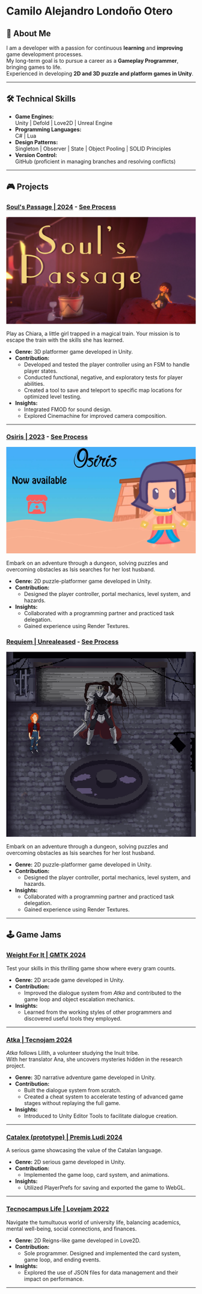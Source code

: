 # Camilo Alejandro Londoño Otero  

## 🌟 About Me  
I am a developer with a passion for continuous **learning** and **improving** game development processes.  
My long-term goal is to pursue a career as a **Gameplay Programmer**, bringing games to life.  
Experienced in developing **2D and 3D puzzle and platform games in Unity**.

---

## 🛠️ Technical Skills  
- **Game Engines:**  
  Unity | Defold | Love2D | Unreal Engine  
- **Programming Languages:**  
  C# | Lua  
- **Design Patterns:**  
  Singleton | Observer | State | Object Pooling | SOLID Principles  
- **Version Control:**  
  GitHub (proficient in managing branches and resolving conflicts)

---

## 🎮 Projects  

### [Soul's Passage | 2024](https://lauratux.itch.io/souls-passage) - [See Process](Projects/SoulsPassage/README.md)  
![Soul's Passage](Images/SoulsPassage.png)  

Play as Chiara, a little girl trapped in a magical train. Your mission is to escape the train with the skills she has learned.  

- **Genre:** 3D platformer game developed in Unity.  
- **Contribution:**  
  - Developed and tested the player controller using an FSM to handle player states.  
  - Conducted functional, negative, and exploratory tests for player abilities.  
  - Created a tool to save and teleport to specific map locations for optimized level testing.  
- **Insights:**  
  - Integrated FMOD for sound design.  
  - Explored Cinemachine for improved camera composition.  

---

### [Osiris | 2023](https://capita333.itch.io/osiris) - [See Process](Projects/Osiris/README.md)  
![Osiris](Images/Osiris.png)  

Embark on an adventure through a dungeon, solving puzzles and overcoming obstacles as Isis searches for her lost husband.  

- **Genre:** 2D puzzle-platformer game developed in Unity.  
- **Contribution:**  
  - Designed the player controller, portal mechanics, level system, and hazards.  
- **Insights:**  
  - Collaborated with a programming partner and practiced task delegation.  
  - Gained experience using Render Textures.

### [Requiem | Unrealeased](https://capita333.itch.io/osiris) - [See Process](Projects/Osiris/README.md)  
![Requiem](Images/Requiem.png)  

Embark on an adventure through a dungeon, solving puzzles and overcoming obstacles as Isis searches for her lost husband.  

- **Genre:** 2D puzzle-platformer game developed in Unity.  
- **Contribution:**  
  - Designed the player controller, portal mechanics, level system, and hazards.  
- **Insights:**  
  - Collaborated with a programming partner and practiced task delegation.  
  - Gained experience using Render Textures.
---

## 🕹️ Game Jams  

### [Weight For It | GMTK 2024](https://aran-piris.itch.io/weigh-for-it)  
Test your skills in this thrilling game show where every gram counts.  

- **Genre:** 2D arcade game developed in Unity.  
- **Contribution:**  
  - Improved the dialogue system from _Atka_ and contributed to the game loop and object escalation mechanics.  
- **Insights:**  
  - Learned from the working styles of other programmers and discovered useful tools they employed.

---

### [Atka | Tecnojam 2024](https://lauratux.itch.io/atka)  
_Atka_ follows Lilith, a volunteer studying the Inuit tribe.  
With her translator Ana, she uncovers mysteries hidden in the research project.  

- **Genre:** 3D narrative adventure game developed in Unity.  
- **Contribution:**  
  - Built the dialogue system from scratch.  
  - Created a cheat system to accelerate testing of advanced game stages without replaying the full game.  
- **Insights:**  
  - Introduced to Unity Editor Tools to facilitate dialogue creation.

---

### [Catalex (prototype) | Premis Ludi 2024](https://elix03.itch.io/catadex)  
A serious game showcasing the value of the Catalan language.  

- **Genre:** 2D serious game developed in Unity.  
- **Contribution:**  
  - Implemented the game loop, card system, and animations.  
- **Insights:**  
  - Utilized PlayerPrefs for saving and exported the game to WebGL.

---

### [Tecnocampus Life | Lovejam 2022](https://darkalejo.itch.io/tecnocamper-simulator)  
Navigate the tumultuous world of university life, balancing academics, mental well-being, social connections, and finances.  

- **Genre:** 2D Reigns-like game developed in Love2D.  
- **Contribution:**  
  - Sole programmer. Designed and implemented the card system, game loop, and ending events.  
- **Insights:**  
  - Explored the use of JSON files for data management and their impact on performance.

---
